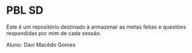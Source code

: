 # PBL SD

Este é um repositório destinado à armazenar as metas feitas e questões respondidas por mim de cada sessão.

Aluno: Davi Macêdo Gomes